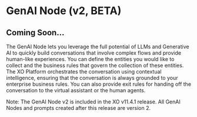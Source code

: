 # GenAI Node (v2, BETA)

## Coming Soon...

The GenAI Node lets you leverage the full potential of LLMs and Generative AI to quickly build conversations that involve complex flows and provide human-like experiences. You can define the entities you would like to collect and the business rules that govern the collection of these entities. The XO Platform orchestrates the conversation using contextual intelligence, ensuring that the conversation is always grounded to your enterprise business rules. You can also provide exit rules for handing off the conversation to the virtual assistant or the human agents.

Note: The GenAI Node v2 is included in the XO v11.4.1 release. All GenAI Nodes and prompts created after this release are version 2. 